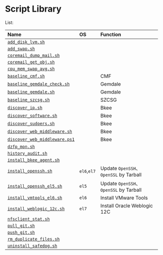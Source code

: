 # Script Library 

List:

| Name | OS | Function |
| :-- | :-- | :-- |
| [`add_disk_lvm.sh`](./add_disk_lvm.sh) |  |  |
| [`add_swap.sh`](./add_swap.sh) |  |  |
| [`coremail_dump_mail.sh`](./coremail_dump_mail.sh) |  |  |
| [`coremail_get_obj.sh`](./coremail_get_obj.sh) |  |  |
| [`cpu_mem_swap_avg.sh`](./cpu_mem_swap_avg.sh) |  |  |
| [`baseline_cmf.sh`](./baseline_cmf.sh) |  | CMF |
| [`baseline_gemdale_check.sh`](./baseline_gemdale_check.sh) |  | Gemdale |
| [`baseline_gemdale.sh`](./baseline_gemdale.sh) |  | Gemdale |
| [`baseline_szcsg.sh`](./baseline_szcsg.sh) |  | SZCSG |
| [`discover_ip.sh`](./discover_ip.sh) |  | Bkee |
| [`discover_software.sh`](./discover_software.sh) |  | Bkee |
| [`discover_sudoers.sh`](./discover_sudoers.sh) |  | Bkee |
| [`discover_web_middleware.sh`](./discover_web_middleware.sh) |  | Bkee |
| [`discover_web_middleware.ps1`](./discover_web_middleware.ps1) |  | Bkee |
| [`dzfp_mon.sh`](./dzfp_mon.sh) |  |  |
| [`history_audit.sh`](./history_audit.sh) |  |  |
| [`install_bkee_agent.sh`](install_bkee_agent.sh) |  |  |
| [`install_openssh.sh`](install_openssh.sh) | `el6`,`el7` | Update `OpenSSH`、`OpenSSL` by Tarball |
| [`install_openssh_el5.sh`](install_openssh.sh) | `el5` | Update `OpenSSH`、`OpenSSL` by Tarball |
| [`install_vmtools_el6.sh`](install_vmtools_el6.sh) | `el6` |  Install VMware Tools |
| [`install_weblogic_12c.sh`](install_weblogic_12c.sh) | `el7` | Install Oracle Weblogic 12C |
| [`nfsclient_stat.sh`](./nfsclient_stat.sh) |  |  |
| [`pull_git.sh`](./pull_git.sh) |  |  |
| [`push_git.sh`](./push_git.sh) |  |  |
| [`rm_duplicate_files.sh`](./rm_duplicate_files.sh) |  |  |
| [`uninstall_safedog.sh`](./uninstall_safedog.sh) |  |  |